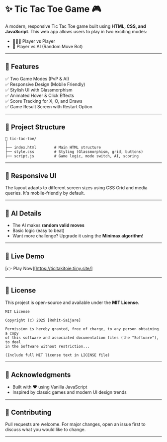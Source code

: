 
# ✨ Tic Tac Toe Game 🎮

A modern, responsive Tic Tac Toe game built using **HTML, CSS, and JavaScript**. This web app allows users to play in two exciting modes:  
- 🧑‍🤝‍🧑 Player vs Player  
- 🤖 Player vs AI (Random Move Bot)

---

## 🌟 Features

✅ Two Game Modes (PvP & AI)  
✅ Responsive Design (Mobile Friendly)  
✅ Stylish UI with Glassmorphism  
✅ Animated Hover & Click Effects  
✅ Score Tracking for X, O, and Draws  
✅ Game Result Screen with Restart Option  

---

## 📂 Project Structure

```
📁 tic-tac-toe/
│
├── index.html        # Main HTML structure
├── style.css         # Styling (Glassmorphism, grid, buttons)
├── script.js         # Game logic, mode switch, AI, scoring
```

---

## 📱 Responsive UI

The layout adapts to different screen sizes using CSS Grid and media queries. It's mobile-friendly by default.

---

## 🤖 AI Details

- The AI makes **random valid moves**
- Basic logic (easy to beat)
- Want more challenge? Upgrade it using the **Minimax algorithm**!

---

## 🔗 Live Demo
 
[👉 Play Now][https://ticitakitoie.tiiny.site/]

---

## 📄 License

This project is open-source and available under the **MIT License**.

```
MIT License

Copyright (c) 2025 [Rohit-Saijare]

Permission is hereby granted, free of charge, to any person obtaining a copy
of this software and associated documentation files (the "Software"), to deal
in the Software without restriction...

(Include full MIT license text in LICENSE file)
```

---

## 🙌 Acknowledgments

- Built with ❤️ using Vanilla JavaScript
- Inspired by classic games and modern UI design trends

---

## 🤝 Contributing

Pull requests are welcome. For major changes, open an issue first to discuss what you would like to change.

---
